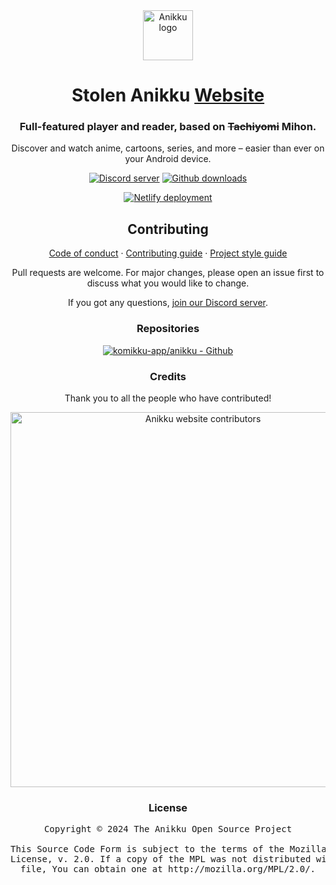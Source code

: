 <div align="center">

<a href="https://anikku-app.github.io">
    <img src="./.github/assets/logo.png" alt="Anikku logo" title="Anikku logo" width="80"/>
</a>

# Stolen Anikku [Website](#)

### Full-featured player and reader, based on ~~Tachiyomi~~ Mihon.
Discover and watch anime, cartoons, series, and more – easier than ever on your Android device.

[![Discord server](https://img.shields.io/discord/1242381704459452488.svg?label=&labelColor=6A7EC2&color=7389D8&logo=discord&logoColor=FFFFFF)](https://discord.gg/85jB7V5AJR)
[![Github downloads](https://img.shields.io/github/downloads/komikku-app/anikku/total?label=downloads&labelColor=27303D&color=0D1117&logo=github&logoColor=FFFFFF&style=flat)](https://github.com/komikku-app/anikku/releases)

[![Netlify deployment](https://api.netlify.com/api/v1/badges/95d9e2f8-42ae-4e40-8c99-82b870c51e1a/deploy-status)](https://app.netlify.com/sites/anikku-app/deploys)

## Contributing

[Code of conduct](./CODE_OF_CONDUCT.md) · [Contributing guide](./CONTRIBUTING.md) · [Project style guide](https://anikku-app.github.io/sandbox/style-guide/)

Pull requests are welcome. For major changes, please open an issue first to discuss what you would like to change.

If you got any questions, [join our Discord server](https://discord.gg/85jB7V5AJR).

### Repositories

[![komikku-app/anikku - Github](https://github-readme-stats.vercel.app/api/pin/?username=komikku-app&repo=anikku&bg_color=161B22&text_color=c9d1d9&title_color=818CF8&icon_color=818CF8&border_radius=8&hide_border=true)](https://github.com/komikku-app/anikku/)

### Credits

Thank you to all the people who have contributed!

<a href="https://github.com/anikku-app/anikku-app.github.io/graphs/contributors">
    <img src="https://contrib.rocks/image?repo=anikku-app/anikku-app.github.io" alt="Anikku website contributors" title="Anikku website contributors" width="600"/>
</a>

### License

<pre>
Copyright © 2024 The Anikku Open Source Project

This Source Code Form is subject to the terms of the Mozilla Public
License, v. 2.0. If a copy of the MPL was not distributed with this
file, You can obtain one at http://mozilla.org/MPL/2.0/.
</pre>

</div>
